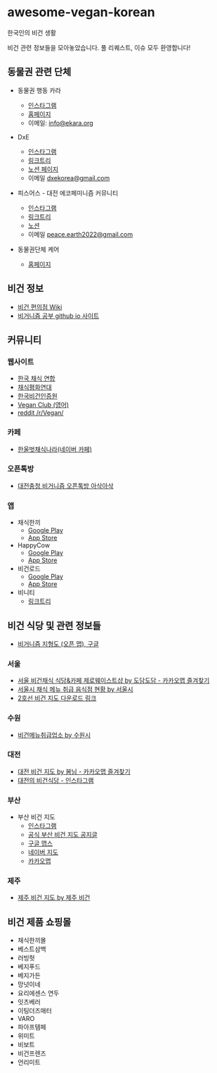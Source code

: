 # awesome-vegan-korean

한국인의 비건 생활

비건 관련 정보들을 모아놓았습니다. 풀 리퀘스트, 이슈 모두 환영합니다!

## 동물권 관련 단체

* 동물권 행동 카라
  * [인스타그램](https://www.instagram.com/animal_kara/)
  * [홈페이지](https://www.ekara.org/)
  * 이메일: <info@ekara.org>
* DxE
  * [인스타그램](https://www.instagram.com/dxekorea/)
  * [링크트리](https://linktr.ee/dxekorea)
  * [노션 페이지](https://atlantic-egret-d5a.notion.site/DxE-ebfff13c325844fda4492360977ae6e7)
  * 이메일 <dxekorea@gmail.com>
* 피스어스 - 대전 에코페미니즘 커뮤니티
  * [인스타그램](https://instagram.com/peac.e_e.arth)
  * [링크트리](https://linktr.ee/peace.earth)
  * [노션](https://peaceearth2022.notion.site/fdac93486e7d43b18dfe60cddccbf)
  * 이메일 <peace.earth2022@gmail.com>

* 동물권단체 케어
  * [홈페이지](https://fromcare.org/)

## 비건 정보 

* [비건 편의점 Wiki](http://ko.veganism.wikidok.net/)
* [비거니즘 공부 github io 사이트](https://veganstudies.github.io/)

## 커뮤니티

### 웹사이트

* [한국 채식 연합](https://www.vege.or.kr/)
* [채식평화연대](https://vegpeace.imweb.me/)
* [한국비건인증원](http://vegan-korea.com/)
* [Vegan Club (영어)](https://veganclub.co/)
* [reddit /r/Vegan/](https://www.reddit.com/r/vegan/)

### 카페

* [한울벗채식나라(네이버 카페)](https://cafe.naver.com/ululul)

### 오픈톡방

* [대전충청 비거니즘 오픈톡방 아삭아삭](https://open.kakao.com/o/gcXNlbnb)

### 앱

* 채식한끼
  * [Google Play](https://play.google.com/store/apps/details?id=com.BeyondNext.VRestaurant)
  * [App Store](https://apple.co/3Qma19g)
* HappyCow
  * [Google Play](https://play.google.com/store/apps/details?id=com.hcceg.veg.compassionfree)
  * [App Store](https://apple.co/2n3sNti)
* 비건로드
  * [Google Play](https://play.google.com/store/apps/details?id=jomelong.veganroad)
  * [App Store](https://apple.co/2s3DyOx)
* 비니티
  * [링크트리](https://linktr.ee/Vinity_official)

## 비건 식당 및 관련 정보들

* [비거니즘 지형도 (오픈 맵), 구글](https://www.google.com/maps/d/viewer?mid=1Xk83sBun2GBnN_qrAriBx2vQTrQggpr-&hl=ko&usp=sharing)

### 서울

* [서울 비건채식 식당&카페 제로웨이스트샵 by 도담도담 - 카카오맵 즐겨찾기](http://kko.to/Ocp8zPahJ)
* [서울시 채식 메뉴 취급 음식점 현황 by 서울시](https://news.seoul.go.kr/welfare/public_health/status-of-vegetarian-restaurants)
* [2호선 비건 지도 다운로드 링크](https://drive.google.com/file/d/1Q-9n05xPpbHR97FojJikHDOC4DVOc8sm/view)

### 수원

* [비건메뉴취급업소 by 수원시](https://www.suwon.go.kr/sw-www/deptHome/dep_env/env_06/env_04_10_03.jsp;jsessionid=JN4o57Rii8B5JvGQGa0lPM61d0dHCtO9xCeqnpE1Q100tOaI7YXKqaB7EGgCjADl.WAS_servlet_engine1)

### 대전

* [대전 비건 지도 by 봄님 - 카카오맵 즐겨찾기](http://kko.to/5MSZGmbGD)
* [대전의 비건식당 - 인스타그램](https://www.instagram.com/vegan_in_daejeon/)

### 부산

* 부산 비건 지도
  * [인스타그램](https://www.instagram.com/busan_vegan_map/)
  * [공식 부산 비건 지도 공지글](https://blog.naver.com/l0veit1fwemadeit/222552156303)
  * [구글 맵스](https://goo.gl/maps/rW58rbbyitpaBoMK7)
  * [네이버 지도](https://naver.me/GHEunOMO)
  * [카카오맵](http://kko.to/pzEZIRSfp)

### 제주

* [제주 비건 지도 by 제주 비건](http://www.jejuvegan.com/vegan_map)

## 비건 제품 쇼핑몰

* 채식한끼몰
* 베스트삼백
* 러빙헛
* 베지푸드
* 베지가든
* 망넛이네
* 요리에센스 연두
* 잇츠베러
* 이팅더즈매터
* VARO
* 파아프템페
* 위미트
* 비보트
* 비건프렌즈
* 언리미트
